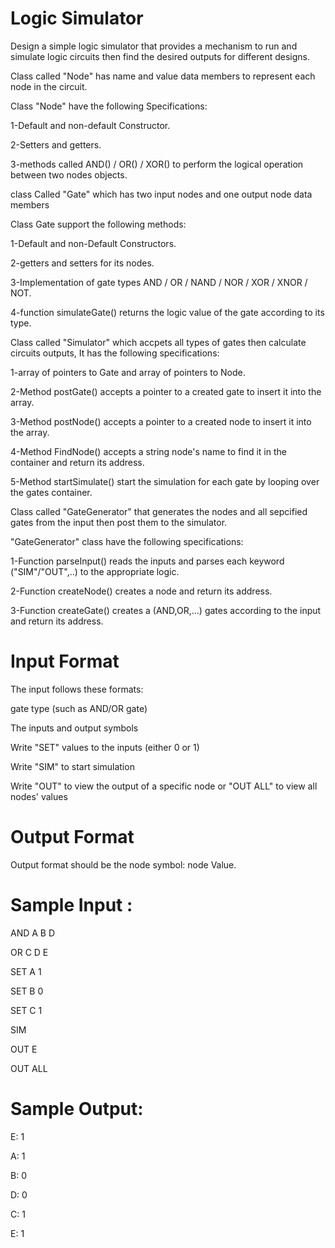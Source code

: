 # Logic Simulator

Design a simple logic simulator that provides a mechanism to run and simulate logic circuits then find the desired outputs for different designs.

Class called "Node" has name and value data members to represent each node in the circuit.

Class "Node" have the following Specifications:

1-Default and non-default Constructor.

2-Setters and getters.

3-methods called AND() / OR() / XOR() to perform the logical operation between two nodes objects.



class Called "Gate" which has two input nodes and one output node data members

Class Gate support the following methods:

1-Default and non-Default Constructors.

2-getters and setters for its nodes.

3-Implementation of gate types AND / OR / NAND / NOR / XOR / XNOR / NOT.

4-function simulateGate() returns the logic value of the gate according to its type.



Class called "Simulator" which accpets all types of gates then calculate circuits outputs, It has the following specifications:

1-array of pointers to Gate and array of pointers to Node.

2-Method postGate() accepts a pointer to a created gate to insert it into the array.

3-Method postNode() accepts a pointer to a created node to insert it into the array.

4-Method FindNode() accepts a string node's name to find it in the container and return its address.

5-Method startSimulate() start the simulation for each gate by looping over the gates container.




Class called "GateGenerator" that generates the nodes and all sepcified gates from the input then post them to the simulator.

"GateGenerator" class have the following specifications:

1-Function parseInput() reads the inputs and parses each keyword ("SIM"/"OUT",..) to the appropriate logic.

2-Function createNode() creates a node and return its address.

3-Function createGate() creates a (AND,OR,...) gates according to the input and return its address.



# Input Format

The input follows these formats:

gate type (such as AND/OR gate)

The inputs and output symbols

Write "SET" values to the inputs (either 0 or 1)

Write "SIM" to start simulation

Write "OUT" to view the output of a specific node or "OUT ALL" to view all nodes' values



# Output Format

Output format should be the node symbol: node Value.


# Sample Input :
AND A B D

OR C D E

SET A 1

SET B 0 

SET C 1

SIM 

OUT E

OUT ALL


# Sample Output:

E: 1

A: 1

B: 0

D: 0

C: 1

E: 1

